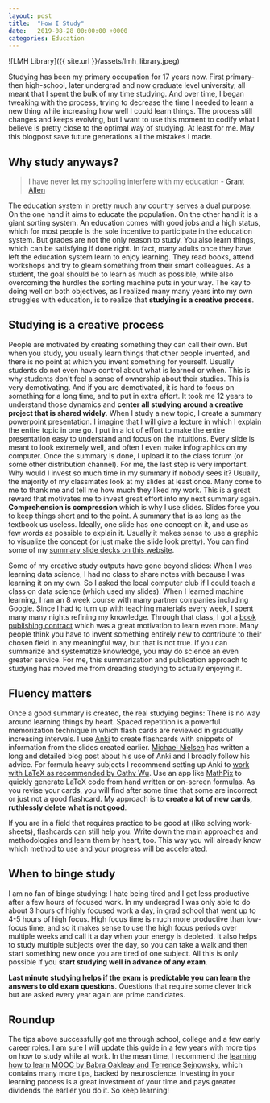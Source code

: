 ```yaml
---
layout: post
title:  "How I Study"
date:   2019-08-28 00:00:00 +0000
categories: Education
---
```


![LMH Library]({{ site.url }}/assets/lmh_library.jpeg)

Studying has been my primary occupation for 17 years now. First primary- then high-school, later undergrad and now graduate level university, all meant that I spent the bulk of my time studying. And over time, I began tweaking with the process, trying to decrease the time I needed to learn a new thing while increasing how well I could learn things. The process still changes and keeps evolving, but I want to use this moment to codify what I believe is pretty close to the optimal way of studying. At least for me. May this blogpost save future generations all the mistakes I made.

## Why study anyways?

> I have never let my schooling interfere with my education - [Grant Allen](https://quoteinvestigator.com/2010/09/25/schooling-vs-education/)

The education system in pretty much any country serves a dual purpose: On the one hand it aims to educate the population. On the other hand it is a giant sorting system. An education comes with good jobs and a high status, which for most people is the sole incentive to participate in the education system. But grades are not the only reason to study. You also learn things, which can be satisfying if done right. In fact, many adults once they have left the  education system learn to enjoy learning. They read books, attend workshops and try to gleam something from their smart colleagues. As a student, the goal should be to learn as much as possible, while also overcoming the hurdles the sorting machine puts in your way. The key to doing well on both objectives, as I realized many many years into my own struggles with education, is to realize that **studying is a creative process**.

## Studying is a creative process
People are motivated by creating something they can call their own. But when you study, you usually learn things that other people invented, and there is no point at which you invent something for yourself. Usually students do not even have control about what is learned or when. This is why students don't feel a sense of ownership about their studies. This is very demotivating. And if you are demotivated, it is hard to focus on something for a long time, and to put in extra effort. It took me 12 years to understand those dynamics and **center all studying around a creative project that is shared widely**. When I study a new topic, I create a summary powerpoint presentation. I imagine that I will give a lecture in which I explain the entire topic in one go. I put in a lot of effort to make the entire presentation easy to understand and focus on the intuitions. Every slide is meant to look extremely well, and often I even make infographics on my computer. Once the summary is done, I upload it to the class forum (or some other distribution channel). For me, the last step is very important. Why would I invest so much time in my summary if nobody sees it? Usually, the majority of my classmates look at my slides at least once. Many come to me to thank me and tell me how much they liked my work. This is a great reward that motivates me to invest great effort into my next summary again. **Comprehension is compression** which is why I use slides. Slides force you to keep things short and to the point. A summary that is as long as the textbook us useless. Ideally, one slide has one concept on it, and use as few words as possible to explain it. Usually it makes sense to use a graphic to visualize the concept (or just make the slide look pretty). You can find some of my [summary slide decks on this website](https://jannesklaas.github.io/mfe/2019/03/27/MFE-Core-Exam-Notes.html). 

Some of my creative study outputs have gone beyond slides: When I was learning data science, I had no class to share notes with because I was learning it on my own. So I asked the local computer club if I could teach a class on data science (which used my slides). When I learned machine learning, I ran an 8 week course with many partner companies including Google. Since I had to turn up with teaching materials every week, I spent many many nights refining my knowledge. Through that class, I got a [book publishing contract](https://www.packtpub.com/big-data-and-business-intelligence/machine-learning-finance) which was a great motivation to learn even more. Many people think you have to invent something entirely new to contribute to their chosen field in any meaningful way, but that is not true. If you can summarize and systematize knowledge, you may do science an even greater service. For me, this summarization and publication approach to studying has moved me from dreading studying to actually enjoying it. 

## Fluency matters
Once a good summary is created, the real studying begins: There is no way around learning things by heart. Spaced repetition is a powerful memorization technique in which flash cards are reviewed in gradually increasing intervals. I use [Anki](https://apps.ankiweb.net/) to create flashcards with snippets of information from the slides created earlier. [Michael Nielsen](http://augmentingcognition.com/ltm.html) has written a long and detailed blog post about his use of Anki and I broadly follow his advice. For formula heavy subjects I recommend setting up Anki to [work with LaTeX as recommended by Cathy Wu](http://www.wucathy.com/blog/?p=2704). Use an app like [MathPix](https://mathpix.com/) to quickly generate LaTeX code from hand written or on-screen formulas. As you revise your cards, you will find after some time that some are incorrect or just not a good flashcard. My approach is to **create a lot of new cards, ruthlessly delete what is not good**. 

If you are in a field that requires practice to be good at (like solving work-sheets), flashcards can still help you. Write down the main approaches and methodologies and learn them by heart, too. This way you will already know which method to use and your progress will be accelerated. 

## When to binge study 
I am no fan of binge studying: I hate being tired and I get less productive after a few hours of focused work. In my undergrad I was only able to do about 3 hours of highly focused work a day, in grad school that went up to 4-5 hours of high focus. High focus time is much more productive than low-focus time, and so it makes sense to use the high focus periods over multiple weeks and call it a day when your energy is depleted. It also helps to study multiple subjects over the day, so you can take a walk and then start something new once you are tired of one subject. All this is only possible if you **start studying well in advance of any exam**.

**Last minute studying helps if the exam is predictable you can learn the answers to old exam questions**. Questions that require some clever trick but are asked every year again are prime candidates. 

## Roundup
The tips above successfully got me through school, college and a few early career roles. I am sure I will update this guide in a few years with more tips on how to study while at work. In the mean time, I recommend the [learning how to learn MOOC by Babra Oakleay and Terrence Sejnowsky](https://www.coursera.org/learn/learning-how-to-learn), which contains many more tips, backed by neuroscience. Investing in your learning process is a great investment of your time and pays greater dividends the earlier you do it. So keep learning!